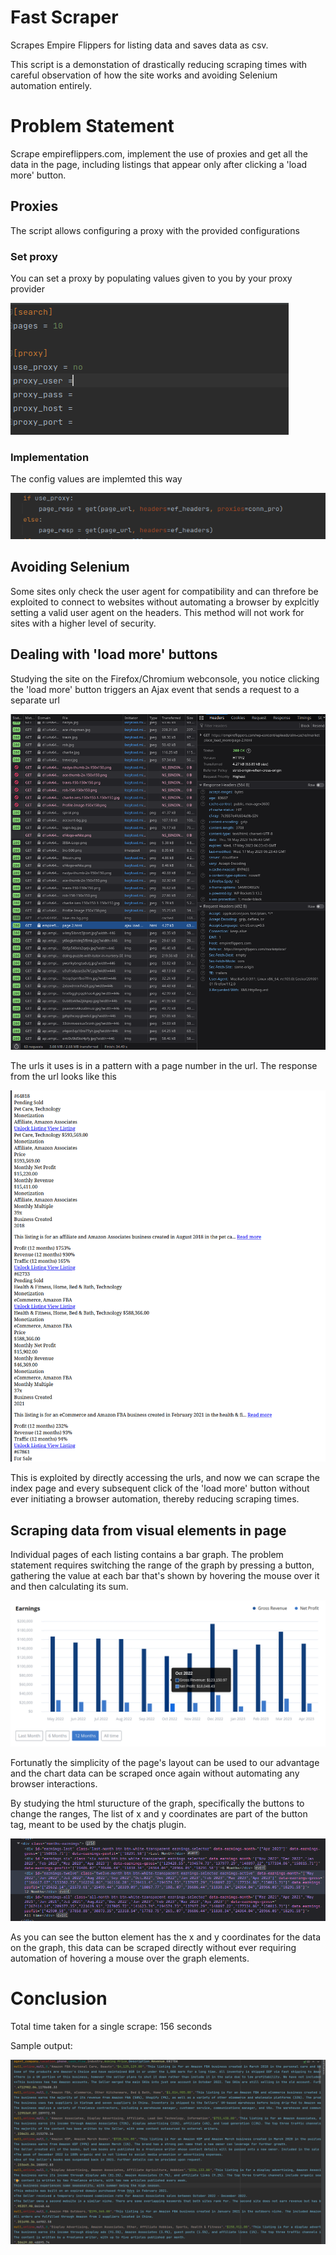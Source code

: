# Fast Scraper
Scrapes Empire Flippers for listing data and saves data as csv.

This script is a demonstation of drastically reducing scraping times with careful observation of how the site works and avoiding Selenium automation entirely.

# Problem Statement
Scrape empireflippers.com, implement the use of proxies and get all the data in the page, including listings that appear only after clicking a 'load more' button.

## Proxies
The script allows configuring a proxy with the provided configurations 
### Set proxy 
You can set a proxy by populating values given to you by your proxy provider 


![Proxy config](./readme_images/proxy_config.png)
### Implementation
The config values are implemted this way 

![Proxy implementation](./readme_images/proxy_implement.png)

## Avoiding Selenium
Some sites only check the user agent for compatibility and can threfore be exploited to connect to websites without automating a browser by explcitly setting a valid user agent on the headers. This method will not work for sites with a higher level of security.

## Dealing with 'load more' buttons
Studying the site on the Firefox/Chromium webconsole, you notice clicking the 'load more' button triggers an Ajax event that sends a request to a separate url

![lm event](./readme_images/lm_event.png)

The urls it uses is in a pattern with a page number in the url. The response from the url looks like this

![lm response](./readme_images/lm_response.png)

This is exploited by directly accessing the urls, and now we can scrape the index page and every subsequent click of the 'load more' button without ever initiating a browser automation, thereby reducing scraping times.

## Scraping data from visual elements in page
Individual pages of each listing contains a bar graph. The problem statement requires switching the range of the graph by pressing a button, gathering the value at each bar that's shown by hovering the mouse over it and then calculating its sum.

![graph show](./readme_images/graph_show.png)

Fortunatly the simplicity of the page's layout can be used to our advantage and the chart data can be scraped once again without automating any browser interactions.

By studying the html sturucture of the graph, specifically the buttons to change the ranges, The list of x and y coordinates are part of the button tag, meant to be used by the chatjs plugin.

![graph data](./readme_images/graph_data.png)

As you can see the button element has the x and y coordinates for the data on the graph, this data can be scraped directly without ever requiring automation of hovering a mouse over the graph elements.

# Conclusion
Total time taken for a single scrape: 156 seconds


Sample output:

![csv output](./readme_images/sample_output.png)
